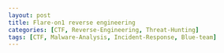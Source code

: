 ```yaml
---
layout: post
title: Flare-on1 reverse engineering
categories: [CTF, Reverse-Engineering, Threat-Hunting]
tags: [CTF, Malware-Analysis, Incident-Response, Blue-team]
---
```

